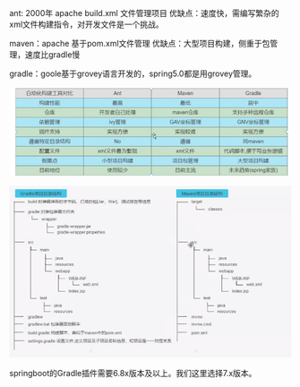 ant: 2000年 apache build.xml 文件管理项目
优缺点：速度快，需编写繁杂的xml文件构建指令，对开发文件是一个挑战。

maven：apache 基于pom.xml文件管理
优缺点：大型项目构建，侧重于包管理，速度比gradle慢

gradle：goole基于grovey语言开发的，spring5.0都是用grovey管理。

![image](../../../images/Snipaste_2022-07-10_02-47-49.png)

![image](../../../images/Snipaste_2022-07-10_02-48-17.png)

springboot的Gradle插件需要6.8x版本及以上。我们这里选择7.x版本。



